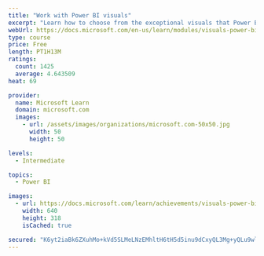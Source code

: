 ```yaml
---
title: "Work with Power BI visuals"
excerpt: "Learn how to choose from the exceptional visuals that Power BI makes available to you. Formatting visuals will direct the user’s attention to exactly where you want it, while helping to make the visual easier to read and interpret. You will also learn about how to use key performance indicators (KPIs)."
webUrl: https://docs.microsoft.com/en-us/learn/modules/visuals-power-bi/
type: course
price: Free
length: PT1H13M
ratings:
  count: 1425
  average: 4.643509
heat: 69

provider:
  name: Microsoft Learn
  domain: microsoft.com
  images:
    - url: /assets/images/organizations/microsoft.com-50x50.jpg
      width: 50
      height: 50

levels:
  - Intermediate

topics:
  - Power BI

images:
  - url: https://docs.microsoft.com/learn/achievements/visuals-power-bi-social.png
    width: 640
    height: 318
    isCached: true

secured: "K6yt2iaBk6ZXuhMo+kVd5SLMeLNzEMhltH6tH5d5inu9dCxyQL3Mg+yQLu9wlBJhZ6DW06cdRHXcGeqWz9rXguVLPxqtRIvVn/cVrlaYy2PIqVQFG7ikRn3N6DHvY129KU6iQbpwd5xdq7YI4pNULB+pvOV+NmiBjlg8RCIKBMdiUU+G3PiJ+IrqsykNd3MiNl24iaKDO54xRQ5gUEm5+hY7atCMzRT0AY5YoqhfrMwEKsHuGv57gULpOhb+VeKV3xOlIJPp44VcelN7MrBAiXjyqK7gPwyQlgfi91cua2xAum39TXAaYHtneRsj5RriNqi8zpWy85qIq3NfYlf43w0uFSk4fJyWrPqtputjtwere+JIX5PgFNK12gpJWWluEMLkHJf+LLmSGiHBeOKAv0lG66rJr8VmUpTMmBZU1Sc=;TqtV0F6TNQQEIfMbS0CDUQ=="
---
```



